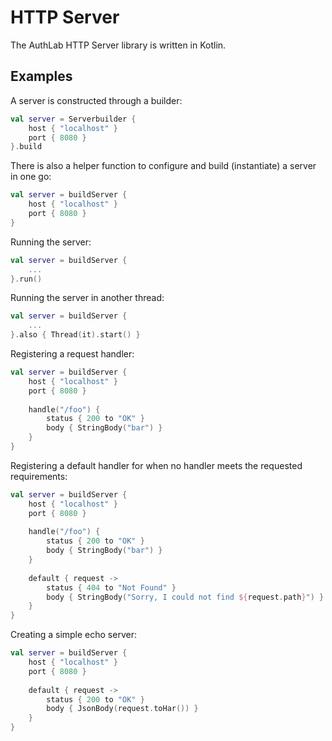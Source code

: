 # HTTP Server

The AuthLab HTTP Server library is written in Kotlin.

## Examples

A server is constructed through a builder:

```kotlin
val server = Serverbuilder {
	host { "localhost" }
	port { 8080 }
}.build
```

There is also a helper function to configure and build (instantiate) a server in one go:

```kotlin
val server = buildServer {
	host { "localhost" }
	port { 8080 }
}
```

Running the server:

```kotlin
val server = buildServer {
	...
}.run()
```

Running the server in another thread:

```kotlin
val server = buildServer {
	...
}.also { Thread(it).start() }
```

Registering a request handler:

```kotlin
val server = buildServer {
	host { "localhost" }
	port { 8080 }
	
	handle("/foo") {
		status { 200 to "OK" }
		body { StringBody("bar") }
	}
}
```

Registering a default handler for when no handler meets the requested requirements:

```kotlin
val server = buildServer {
	host { "localhost" }
	port { 8080 }
	
	handle("/foo") {
		status { 200 to "OK" }
		body { StringBody("bar") }
	}
	
	default { request ->
		status { 404 to "Not Found" }
		body { StringBody("Sorry, I could not find ${request.path}") }
	}
}
```

Creating a simple echo server:

```kotlin
val server = buildServer {
	host { "localhost" }
	port { 8080 }
	
	default { request ->
		status { 200 to "OK" }
		body { JsonBody(request.toHar()) }
	}
}
```
